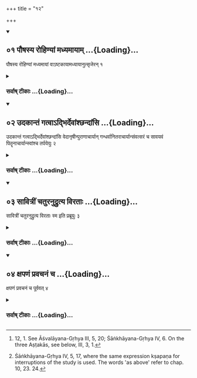 +++
title = "१२"

+++
<div class="js_include" includetitle="true" newlevelforh1="2" unfilled url="/vedAH_yajuH/vAjasaneyam/sUtram/pAraskara-gRhyam/vishvAsa-prastutiH/2/12/01_pauShasya_rohiNyAM_madhyamAyAm.md">
<details open><summary><h2>०१ पौषस्य रोहिण्यां मध्यमायाम् ...{Loading}...</h2></summary>

पौषस्य रोहिण्यां मध्यमायां वाऽष्टकायामध्यायानुत्सृजेरन् १
</details>
</div>
<div class="js_include collapsed" newlevelforh1="3" title="सर्वाष् टीकाः" unfilled url="/vedAH_yajuH/vAjasaneyam/sUtram/pAraskara-gRhyam/sarvASh-TIkAH/2/12/01_pauShasya_rohiNyAM_madhyamAyAm.md">
<details><summary><h3>सर्वाष् टीकाः ...{Loading}...</h3></summary>

1 [^1] . In (the month) Pauṣa, under (the Nakṣatra) Rohiṇī, or at the middle Aṣṭakā let them celebrate the conclusion of the study (of the Veda).


[^1]:  12, 1. See Āśvalāyana-Gṛhya III, 5, 20; Śāṅkhāyana-Gṛhya IV, 6. On the three Aṣṭakās, see below, III, 3, 1.


</details>
</div>
<div class="js_include" includetitle="true" newlevelforh1="2" unfilled url="/vedAH_yajuH/vAjasaneyam/sUtram/pAraskara-gRhyam/vishvAsa-prastutiH/2/12/02_udakAntaM_gatvA-dbhirdevAMshChandAMsi.md">
<details open><summary><h2>०२ उदकान्तं गत्वाऽद्भिर्देवांश्छन्दांसि ...{Loading}...</h2></summary>

उदकान्तं गत्वाऽद्भिर्देवांश्छन्दांसि वेदानृषीन्पुराणाचार्यान् गन्धर्वानितराचार्यान्संवत्सरं च सावयवं पितॄनाचार्यान्स्वांश्च तर्पयेयुः २
</details>
</div>
<div class="js_include collapsed" newlevelforh1="3" title="सर्वाष् टीकाः" unfilled url="/vedAH_yajuH/vAjasaneyam/sUtram/pAraskara-gRhyam/sarvASh-TIkAH/2/12/02_udakAntaM_gatvA-dbhirdevAMshChandAMsi.md">
<details><summary><h3>सर्वाष् टीकाः ...{Loading}...</h3></summary>

2. Let them go to the brink of water and make water oblations to the gods, the metres, the Vedas, the Ṛṣis, the ancient teachers, the Gandharvas, the other teachers, the year with its divisions, and to their own ancestors and teachers.

</details>
</div>
<div class="js_include" includetitle="true" newlevelforh1="2" unfilled url="/vedAH_yajuH/vAjasaneyam/sUtram/pAraskara-gRhyam/vishvAsa-prastutiH/2/12/03_sAvitrIM_chaturanudrutya_viratAH.md">
<details open><summary><h2>०३ सावित्रीं चतुरनुद्रुत्य विरताः ...{Loading}...</h2></summary>

सावित्रीं चतुरनुद्रुत्य विरताः स्म इति प्रब्रूयुः ३
</details>
</div>
<div class="js_include collapsed" newlevelforh1="3" title="सर्वाष् टीकाः" unfilled url="/vedAH_yajuH/vAjasaneyam/sUtram/pAraskara-gRhyam/sarvASh-TIkAH/2/12/03_sAvitrIM_chaturanudrutya_viratAH.md">
<details><summary><h3>सर्वाष् टीकाः ...{Loading}...</h3></summary>

3. After having four times quickly recited the Sāvitrī, they should say, 'We have finished.'

</details>
</div>
<div class="js_include" includetitle="true" newlevelforh1="2" unfilled url="/vedAH_yajuH/vAjasaneyam/sUtram/pAraskara-gRhyam/vishvAsa-prastutiH/2/12/04_xapaNaM_pravachanaM_cha.md">
<details open><summary><h2>०४ क्षपणं प्रवचनं च ...{Loading}...</h2></summary>

क्षपणं प्रवचनं च पूर्ववत् ४
</details>
</div>
<div class="js_include collapsed" newlevelforh1="3" title="सर्वाष् टीकाः" unfilled url="/vedAH_yajuH/vAjasaneyam/sUtram/pAraskara-gRhyam/sarvASh-TIkAH/2/12/04_xapaNaM_pravachanaM_cha.md">
<details><summary><h3>सर्वाष् टीकाः ...{Loading}...</h3></summary>

4 [^2] . Interruption (of the study) and (continuation of the) teaching as stated above.


[^2]:  Śāṅkhāyana-Gṛhya IV, 5, 17, where the same expression kṣapaṇa for interruptions of the study is used. The words 'as above' refer to chap. 10, 23. 24.


</details>
</div>